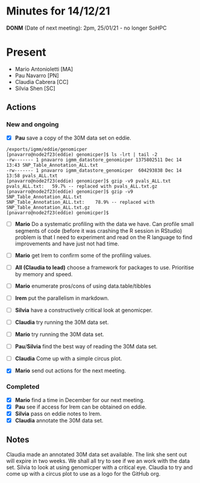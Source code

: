 # Minutes for 14/12/21 

**DONM** (Date of next meeting): 2pm, 25/01/21 - no longer SoHPC

# Present

 * Mario Antonioletti [MA]
 * Pau Navarro [PN]
 * Claudia Cabrera [CC]
 * Silvia Shen [SC]

## Actions

### New and ongoing

- [X] **Pau** save a copy of the 30M data set on eddie.

```[pnavarro@node2f23(eddie) genomicper]$ pwd  
/exports/igmm/eddie/genomicper  
[pnavarro@node2f23(eddie) genomicper]$ ls -lrt | tail -2  
-rw------- 1 pnavarro igmm_datastore_genomicper 1375802511 Dec 14 13:43 SNP_Table_Annotation_ALL.txt  
-rw------- 1 pnavarro igmm_datastore_genomicper  604293838 Dec 14 13:58 pvals_ALL.txt
[pnavarro@node2f23(eddie) genomicper]$ gzip -v9 pvals_ALL.txt
pvals_ALL.txt:   59.7% -- replaced with pvals_ALL.txt.gz
[pnavarro@node2f23(eddie) genomicper]$ gzip -v9 SNP_Table_Annotation_ALL.txt
SNP_Table_Annotation_ALL.txt:    78.9% -- replaced with SNP_Table_Annotation_ALL.txt.gz
[pnavarro@node2f23(eddie) genomicper]$
```

- [ ] **Mario** Do a systematic profiling with the data we have. 
  Can profile small segments of code (before it was crashing the R session in RStudio) problem is that I need to experiment and read on the R language to find improvements and have just not had time.
- [ ] **Mario** get Irem to confirm some of the profiling values.
- [ ] **All (Claudia to lead)** choose a framework for packages to use. Prioritise by memory and speed.
- [ ] **Mario** enumerate pros/cons of using data.table/tibbles
- [ ] **Irem** put the parallelism in markdown.

- [ ] **Silvia** have a constructively critical look at genomicper.
- [ ] **Claudia** try running the 30M data set.
- [ ] **Mario** try running the 30M data set.
- [ ] **Pau**/**Silvia** find the best way of reading the 30M data set.
- [ ] **Claudia** Come up with a simple circus plot.
- [x] **Mario** send out actions for the next meeting.

### Completed
- [x] **Mario** find a time in December for our next meeting.
- [x] **Pau** see if access for Irem can be obtained on eddie.
- [x] **Silvia** pass on eddie notes to Irem.
- [x] **Claudia** annotate the 30M data set.

## Notes

Claudia made an annotated 30M data set available. The link she sent out will expire in two weeks. We shall all try to see if we an work with the data set. Silvia to look at using genomicper with a critical eye. Claudia to try and come up with a circus plot to use as a logo for the GitHub org.
